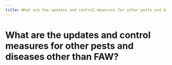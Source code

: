 ```yaml
---
title: What are the updates and control measures for other pests and diseases other than FAW?
---
```


# What are the updates and control measures for other pests and diseases other than FAW?
